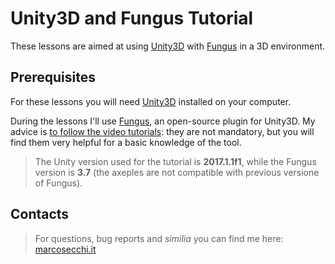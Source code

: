 # Unity3D and Fungus Tutorial

These lessons are aimed at using [Unity3D](https://unity3d.com/) with [Fungus](http://fungusgames.com/) in a 3D environment.

## Prerequisites

For these lessons you will need [Unity3D](https://store.unity.com/?_ga=2.175184613.639057983.1511186465-253114653.1489499620) installed on your computer.

During the lessons I'll use [Fungus](http://fungusgames.com/), an open-source plugin for Unity3D. My advice is [to follow the video tutorials](http://fungusdocs.snozbot.com/tutorial_videos.html): they are not mandatory, but you will find them very helpful for a basic knowledge of the tool.

> The Unity version used for the tutorial is **2017.1.1f1**, while the Fungus version is **3.7** (the axeples are not compatible with previous versione of Fungus).

## Contacts

>For questions, bug reports and _similia_ you can find me here: [marcosecchi.it](http://marcosecchi.it)

